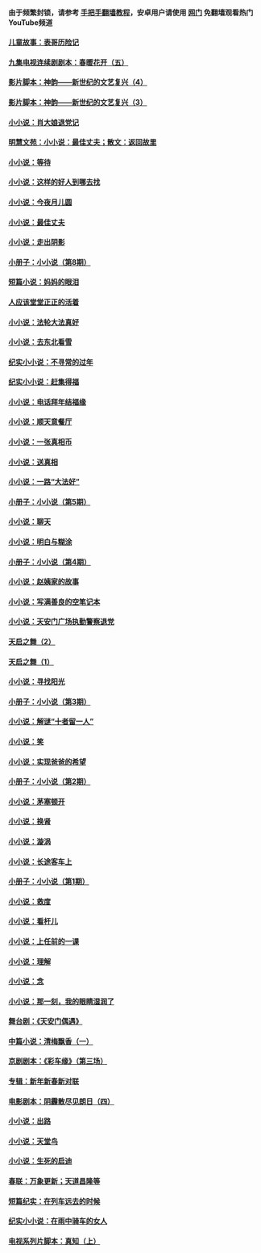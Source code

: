 #### 由于频繁封锁，请参考 [手把手翻墙教程](https://github.com/gfw-breaker/guides/wiki/)，安卓用户请使用 [网门](https://github.com/gfw-breaker/nogfw/blob/master/dl.md?t=04281401) 免翻墙观看热门YouTube频道 

#### [儿童故事：表哥历险记](../pages/328/383535.md?t=04281401) 

#### [九集电视连续剧剧本：春暖花开（五）](../pages/328/275919.md?t=04281401) 

#### [影片脚本：神韵——新世纪的文艺复兴（4）](../pages/328/266089.md?t=04281401) 

#### [影片脚本：神韵——新世纪的文艺复兴（3）](../pages/328/266087.md?t=04281401) 

#### [小小说：肖大娘退党记](../pages/328/239807.md?t=04281401) 

#### [明慧文苑：小小说：最佳丈夫；散文：返回故里](../pages/328/3439.md?t=04281401) 

#### [小小说：等待](../pages/328/223927.md?t=04281401) 

#### [小小说：这样的好人到哪去找](../pages/328/209396.md?t=04281401) 

#### [小小说：今夜月儿圆](../pages/328/193588.md?t=04281401) 

#### [小小说：最佳丈夫](../pages/328/190938.md?t=04281401) 

#### [小小说：走出阴影](../pages/328/190744.md?t=04281401) 

#### [小册子：小小说（第8期）](../pages/328/188202.md?t=04281401) 

#### [短篇小说：妈妈的眼泪](../pages/328/187712.md?t=04281401) 

#### [人应该堂堂正正的活着](../pages/328/182430.md?t=04281401) 

#### [小小说：法轮大法真好](../pages/328/174669.md?t=04281401) 

#### [小小说：去东北看雪](../pages/328/173882.md?t=04281401) 

#### [纪实小小说：不寻常的过年](../pages/328/173187.md?t=04281401) 

#### [纪实小小说：赶集得福](../pages/328/172652.md?t=04281401) 

#### [小小说：电话拜年结福缘](../pages/328/172533.md?t=04281401) 

#### [小小说：顺天意餐厅](../pages/328/170182.md?t=04281401) 

#### [小小说：一张真相币](../pages/328/169410.md?t=04281401) 

#### [小小说：送真相](../pages/328/166713.md?t=04281401) 

#### [小小说：一路“大法好”](../pages/328/162016.md?t=04281401) 

#### [小册子：小小说（第5期）](../pages/328/161131.md?t=04281401) 

#### [小小说：聊天](../pages/328/159640.md?t=04281401) 

#### [小小说：明白与糊涂](../pages/328/158101.md?t=04281401) 

#### [小册子：小小说（第4期）](../pages/328/158006.md?t=04281401) 

#### [小小说：赵姨家的故事](../pages/328/157843.md?t=04281401) 

#### [小小说：写满善良的空笔记本](../pages/328/157382.md?t=04281401) 

#### [小小说：天安门广场执勤警察退党](../pages/328/156982.md?t=04281401) 

#### [天启之舞（2）](../pages/328/153440.md?t=04281401) 

#### [天启之舞（1）](../pages/328/153439.md?t=04281401) 

#### [小小说：寻找阳光](../pages/328/153065.md?t=04281401) 

#### [小册子：小小说（第3期）](../pages/328/151715.md?t=04281401) 

#### [小小说：解谜“十者留一人”](../pages/328/148967.md?t=04281401) 

#### [小小说：笑](../pages/328/148905.md?t=04281401) 

#### [小小说：实现爸爸的希望](../pages/328/148096.md?t=04281401) 

#### [小册子：小小说（第2期）](../pages/328/147214.md?t=04281401) 

#### [小小说：茅塞顿开](../pages/328/147030.md?t=04281401) 

#### [小小说：换肾](../pages/328/146770.md?t=04281401) 

#### [小小说：漩涡](../pages/328/146683.md?t=04281401) 

#### [小小说：长途客车上](../pages/328/145076.md?t=04281401) 

#### [小册子：小小说（第1期）](../pages/328/143963.md?t=04281401) 

#### [小小说：救度](../pages/328/143927.md?t=04281401) 

#### [小小说：看杆儿](../pages/328/142137.md?t=04281401) 

#### [小小说：上任前的一课](../pages/328/140808.md?t=04281401) 

#### [小小说：理解](../pages/328/140476.md?t=04281401) 

#### [小小说：念](../pages/328/139513.md?t=04281401) 

#### [小小说：那一刻，我的眼睛湿润了](../pages/328/138476.md?t=04281401) 

#### [舞台剧：《天安门偶遇》](../pages/328/117155.md?t=04281401) 

#### [中篇小说：清梅飘香（一）](../pages/328/101058.md?t=04281401) 

#### [京剧剧本：《彩车缘》（第三场）](../pages/328/96434.md?t=04281401) 

#### [专辑：新年新春新对联](../pages/328/94991.md?t=04281401) 

#### [电影剧本：阴霾散尽见朗日（四）](../pages/328/87081.md?t=04281401) 

#### [小小说：出路](../pages/328/84848.md?t=04281401) 

#### [小小说：天堂鸟](../pages/328/83084.md?t=04281401) 

#### [小小说：生死的启迪](../pages/328/70977.md?t=04281401) 

#### [春联：万象更新；天道昌隆等](../pages/328/64588.md?t=04281401) 

#### [短篇纪实：在列车远去的时候](../pages/328/62641.md?t=04281401) 

#### [纪实小小说：在雨中骑车的女人](../pages/328/56184.md?t=04281401) 

#### [电视系列片脚本：真知（上） ](../pages/328/55277.md?t=04281401) 


